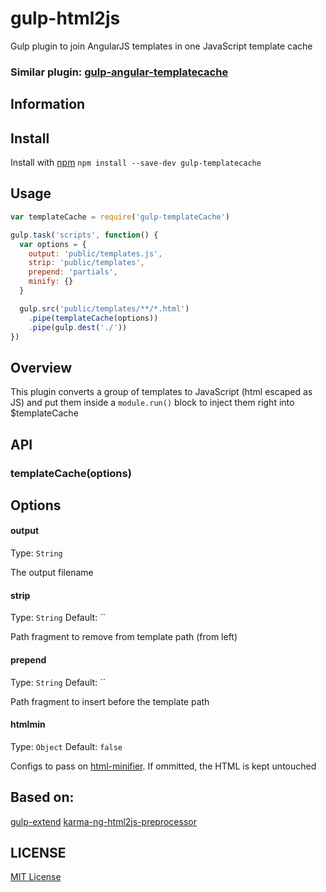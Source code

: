 gulp-html2js
============

Gulp plugin to join AngularJS templates in one JavaScript template cache

### Similar plugin: [gulp-angular-templatecache](https://github.com/miickel/gulp-angular-templatecache)

## Information

## Install
Install with [npm](https://npmjs.org/package/gulp-html2js)
`npm install --save-dev gulp-templatecache`

## Usage

```javascript
var templateCache = require('gulp-templateCache')

gulp.task('scripts', function() {
  var options = {
    output: 'public/templates.js',
    strip: 'public/templates',
    prepend: 'partials',
    minify: {}
  }

  gulp.src('public/templates/**/*.html')
    .pipe(templateCache(options))
    .pipe(gulp.dest('./'))
})
```

## Overview

This plugin converts a group of templates to JavaScript (html escaped as JS) and put them inside a `module.run()` block to inject them right into $templateCache

## API

### templateCache(options)

## Options

#### output
Type: `String`

The output filename

#### strip

Type: `String`
Default: ``

Path fragment to remove from template path (from left)

#### prepend

Type: `String`
Default: ``

Path fragment to insert before the template path

#### htmlmin

Type: `Object`
Default: `false`

Configs to pass on [html-minifier](https://github.com/kangax/html-minifier). 
If ommitted, the HTML is kept untouched

## Based on:

[gulp-extend](https://github.com/adamayres/gulp-extend)
[karma-ng-html2js-preprocessor](https://github.com/karma-runner/karma-ng-html2js-preprocessor)

## LICENSE

[MIT License](http://en.wikipedia.org/wiki/MIT_License)

[npm-url]: https://npmjs.org/package/gulp-templateCache
[npm-image]: https://badge.fury.io/js/gulp-extend.png